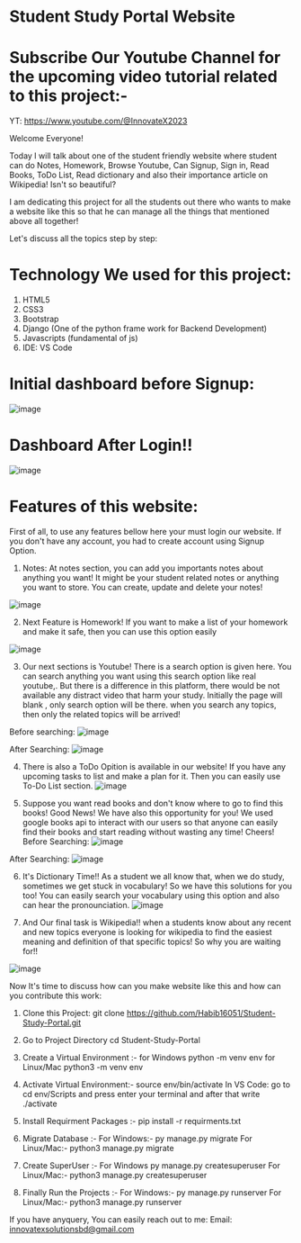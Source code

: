 # Student Study Portal Website

# Subscribe Our Youtube Channel for the upcoming video tutorial  related to this project:-
YT: https://www.youtube.com/@InnovateX2023

Welcome Everyone!

Today I will talk about one of the student friendly website where student can do Notes, Homework, Browse Youtube, Can Signup, Sign in, Read Books, ToDo List, Read dictionary and also their importance article on Wikipedia! Isn't so beautiful?

I am dedicating this project for all the students out there who wants to make a website like this so that he can manage all the things that mentioned above all together!

Let's discuss all the topics step by step:

# Technology We used for this project:

1. HTML5
2. CSS3
3. Bootstrap
4. Django (One of the python frame work for Backend Development)
5. Javascripts (fundamental of js)
6. IDE: VS Code

# Initial dashboard before Signup:

![image](https://github.com/Habib16051/Student-Study-Portal/assets/39822204/68e190d4-dc7b-4556-b171-2387207dc53e)

# Dashboard After Login!!

![image](https://github.com/Habib16051/Student-Study-Portal/assets/39822204/a4bc49d8-6b60-4cee-8aad-7c046d3442da)

# Features of this website:
First of all, to use any features bellow here your must login our website. If you don't have any account, you had to create account using Signup Option.
1. Notes: At notes section, you can add you importants notes about anything you want! It might be your student related notes or anything you want to store. You can create, update and delete your notes!

![image](https://github.com/Habib16051/Student-Study-Portal/assets/39822204/81d8548b-c77a-462a-8fb3-f134c337a591)


2. Next Feature is Homework! If you want to make  a list of your homework and make it safe, then you can use this option easily

![image](https://github.com/Habib16051/Student-Study-Portal/assets/39822204/49b881e3-4f04-497f-bc9e-2acd148298d1)




3. Our next sections is Youtube! There is a search option is given here. You can search anything you want using this search option like real youtube,. But there is a difference in this platform, there would be not available any distract video that harm your study. Initially the page will blank , only search option will be there. when you search any topics, then only the related topics will be arrived!

Before searching:
![image](https://github.com/Habib16051/Student-Study-Portal/assets/39822204/4025f5e1-7e31-4057-9a1e-e8917c75caf4)

After Searching:
![image](https://github.com/Habib16051/Student-Study-Portal/assets/39822204/78a0a2ff-99c1-4638-9fd2-566227c5844b)




4.  There is also a ToDo Opition is available in our website! If you have any upcoming tasks to list and make a plan for it. Then you can easily use  To-Do List section.
![image](https://github.com/Habib16051/Student-Study-Portal/assets/39822204/4e858e73-4bf2-4f75-9bf0-52c469e227c2)





5.  Suppose you want read books and don't know where to go to find this books! Good News! We have also this opportunity for you! We used google books api to interact with our users so that anyone can easily find their books and start reading without wasting any time! Cheers!
Before Searching:
![image](https://github.com/Habib16051/Student-Study-Portal/assets/39822204/927fd5a4-6f89-4cf1-b440-5a40f19f4f69)

After Searching:
![image](https://github.com/Habib16051/Student-Study-Portal/assets/39822204/1796b2da-49a2-46e2-ad5e-abdd7885bbae)



6.  It's Dictionary Time!! As a student we all know that, when we do study, sometimes we get stuck in vocabulary! So we have this solutions for you too! You can easily search your vocabulary using this option and also can hear the pronounciation.
![image](https://github.com/Habib16051/Student-Study-Portal/assets/39822204/50f53538-280a-40bd-98d8-9203321c8bbe)



7.  And Our final task is Wikipedia!! when a students know about any recent and new topics everyone is looking for wikipedia to find the easiest meaning and definition of that specific topics! So why you are waiting for!!

![image](https://github.com/Habib16051/Student-Study-Portal/assets/39822204/e3d6c992-424f-48ee-ab6b-f3f92a70a812)


Now It's time to discuss how can you make  website like this and how can you contribute this work:

1. Clone this Project: git clone https://github.com/Habib16051/Student-Study-Portal.git
2. Go to Project Directory cd Student-Study-Portal
3. Create a Virtual Environment :-
for Windows python -m venv env 
for Linux/Mac python3 -m venv env

3. Activate Virtual Environment:- source env/bin/activate
In VS Code: go to cd env/Scripts and press enter your terminal and after that write ./activate
 
4. Install Requirment Packages :- pip install -r requirments.txt
5. Migrate Database :-
  For Windows:- py manage.py migrate
  For Linux/Mac:- python3 manage.py migrate
6. Create SuperUser :-
  For Windows py manage.py createsuperuser
  For Linux/Mac:- python3 manage.py createsuperuser
7. Finally Run the Projects :-
  For Windows:- py manage.py runserver
  For Linux/Mac:- python3 manage.py runserver
  
  
  If you have anyquery, You can easily reach out to me:
  Email: innovatexsolutionsbd@gmail.com






